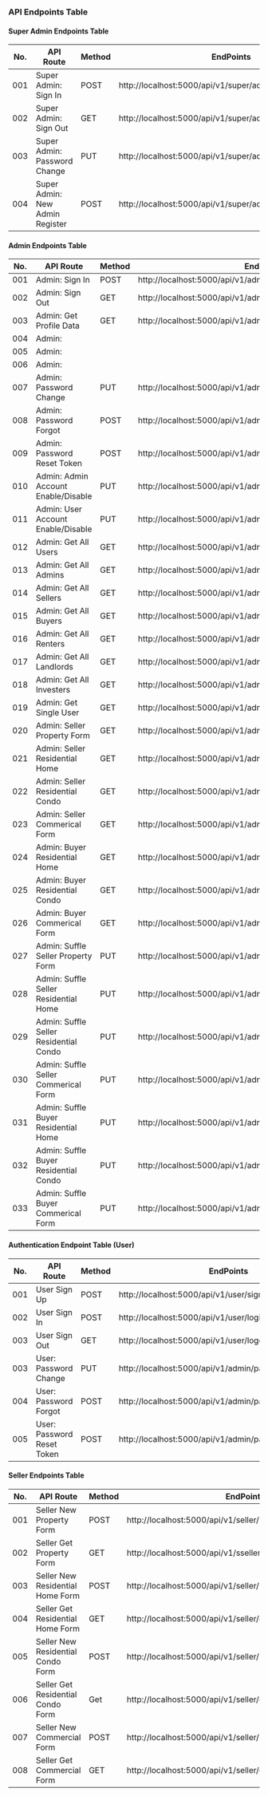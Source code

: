 ### API Endpoints Table


#### Super Admin Endpoints Table
| No. | API Route                              | Method | EndPoints                                                              | 
| --- | -------------------------------------- | ------ | ---------------------------------------------------------------------- | 
| 001 | Super Admin: Sign In                   | POST   | http://localhost:5000/api/v1/super/admin/singin                        |   
| 002 | Super Admin: Sign Out                  | GET    | http://localhost:5000/api/v1/super/admin/signout                       |
| 003 | Super Admin: Password Change           | PUT    | http://localhost:5000/api/v1/super/admin/password/update               |
| 004 | Super Admin: New Admin Register        | POST   | http://localhost:5000/api/v1/super/admin/new/admin                     |


#### Admin Endpoints Table
| No. | API Route                              | Method | EndPoints                                                              | 
| --- | -------------------------------------- | ------ | ---------------------------------------------------------------------- |
| 001 | Admin: Sign In                         | POST   | http://localhost:5000/api/v1/admin/signin                              |   
| 002 | Admin: Sign Out                        | GET    | http://localhost:5000/api/v1/admin/singout                             | 
| 003 | Admin: Get Profile Data                | GET    | http://localhost:5000/api/v1/admin//get/profile/data                   |
| 004 | Admin:                                 |        |                                                                        |
| 005 | Admin:                                 |        |                                                                        |
| 006 | Admin:                                 |        |                                                                        |
| 007 | Admin: Password Change                 | PUT    | http://localhost:5000/api/v1/admin/password/update                     |
| 008 | Admin: Password Forgot                 | POST   | http://localhost:5000/api/v1/admin/password/forgot                     |
| 009 | Admin: Password Reset Token            | POST   | http://localhost:5000/api/v1/admin/password/reset/:token               |
| 010 | Admin: Admin Account Enable/Disable    | PUT    | http://localhost:5000/api/v1/admin/admin/account/modify/:id            |
| 011 | Admin: User Account Enable/Disable     | PUT    | http://localhost:5000/api/v1/admin/user/account/modify/:id             |
| 012 | Admin: Get All Users                   | GET    | http://localhost:5000/api/v1/admin/all/users                           | 
| 013 | Admin: Get All Admins                  | GET    | http://localhost:5000/api/v1/admin/all/admins                          |
| 014 | Admin: Get All Sellers                 | GET    | http://localhost:5000/api/v1/admin/all/sellers                         | 
| 015 | Admin: Get All Buyers                  | GET    | http://localhost:5000/api/v1/admin/all/buyers                          |
| 016 | Admin: Get All Renters                 | GET    | http://localhost:5000/api/v1/admin/all/renters                         | 
| 017 | Admin: Get All Landlords               | GET    | http://localhost:5000/api/v1/admin/all/landlords                       |
| 018 | Admin: Get All Investers               | GET    | http://localhost:5000/api/v1/admin/all/invertors                       |
| 019 | Admin: Get Single User                 | GET    | http://localhost:5000/api/v1/admin/get/user/profile/:id                |
| 020 | Admin: Seller Property Form            | GET    | http://localhost:5000/api/v1/admin/shuffle/seller/property/form        |
| 021 | Admin: Seller Residential Home         | GET    | http://localhost:5000/api/v1/admin/seller/residential/home/form        | 
| 022 | Admin: Seller Residential Condo        | GET    | http://localhost:5000/api/v1/admin/seller/residential/condo/form       | 
| 023 | Admin: Seller Commerical Form          | GET    | http://localhost:5000/api/v1/admin/seller/commercial/form              | 
| 024 | Admin: Buyer Residential Home          | GET    | http://localhost:5000/api/v1/admin/buyer/residential/home/form         | 
| 025 | Admin: Buyer Residential Condo         | GET    | http://localhost:5000/api/v1/admin/buyer/residential/condo/form        | 
| 026 | Admin: Buyer Commerical Form           | GET    | http://localhost:5000/api/v1/admin/buyer/commercial/form               | 
| 027 | Admin: Suffle Seller Property Form     | PUT    | http://localhost:5000/api/v1/admin/shuffle/seller/property/form        |
| 028 | Admin: Suffle Seller Residential Home  | PUT    | http://localhost:5000/api/v1/admin/shuffle/seller/resihome/form        |
| 029 | Admin: Suffle Seller Residential Condo | PUT    | http://localhost:5000/api/v1/admin/shuffle/seller/resicondo/form       |
| 030 | Admin: Suffle Seller Commerical Form   | PUT    | http://localhost:5000/api/v1/admin/shuffle/seller/commercail/form      |
| 031 | Admin: Suffle Buyer Residential Home   | PUT    | http://localhost:5000/api/v1/admin/shuffle/buyer/resihome/form         |
| 032 | Admin: Suffle Buyer Residential Condo  | PUT    | http://localhost:5000/api/v1/admin/shuffle/buyer/resicondo/form        |
| 033 | Admin: Suffle Buyer Commerical Form    | PUT    | http://localhost:5000/api/v1/admin/shuffle/buyer/commercail/form       | 


#### Authentication Endpoint Table (User)
| No. | API Route                              | Method | EndPoints                                                              | 
| --- | -------------------------------------- | ------ | ---------------------------------------------------------------------- | 
| 001 | User Sign Up                           | POST   | http://localhost:5000/api/v1/user/signup                               | 
| 002 | User Sign In                           | POST   | http://localhost:5000/api/v1/user/login                                | 
| 003 | User Sign Out                          | GET    | http://localhost:5000/api/v1/user/logout                               | 
| 003 | User: Password Change                  | PUT    | http://localhost:5000/api/v1/admin/password/update                     |
| 004 | User: Password Forgot                  | POST   | http://localhost:5000/api/v1/admin/password/forgot                     |
| 005 | User: Password Reset Token             | POST   | http://localhost:5000/api/v1/admin/password/reset/:token               |


#### Seller Endpoints Table
| No. | API Route                              | Method | EndPoints                                                              | 
| --- | -------------------------------------- | ------ | ---------------------------------------------------------------------- | 
| 001 | Seller New Property Form               | POST   | http://localhost:5000/api/v1/seller/new/property/form                  | 
| 002 | Seller Get Property Form               | GET    | http://localhost:5000/api/v1/sseller/get/property/form                 |
| 003 | Seller New Residential Home Form       | POST   | http://localhost:5000/api/v1/seller/new/residential/home/form          |
| 004 | Seller Get Residential Home Form       | GET    | http://localhost:5000/api/v1/seller/get/residential/home/form          |
| 005 | Seller New Residential Condo Form      | POST   | http://localhost:5000/api/v1/seller/new/residential/condo/form         |
| 006 | Seller Get Residential Condo Form      | Get    | http://localhost:5000/api/v1/seller/get/residential/condo/form         |
| 007 | Seller New Commercial Form             | POST   | http://localhost:5000/api/v1/seller/new/commercial/form                |
| 008 | Seller Get Commercial Form             | GET    | http://localhost:5000/api/v1/seller/get/commercial/form                |